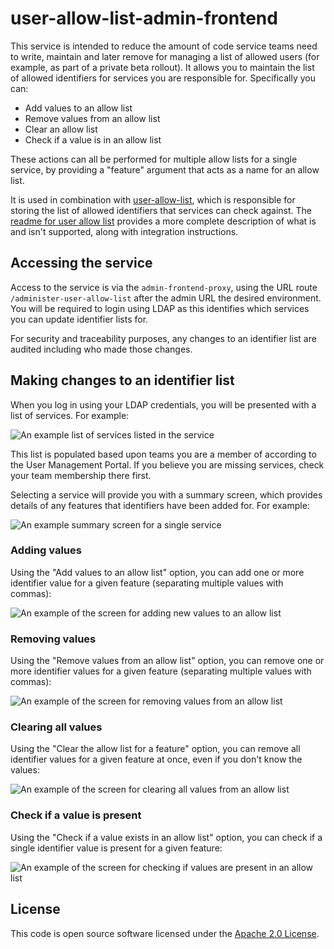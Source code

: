 
# user-allow-list-admin-frontend

This service is intended to reduce the amount of code service teams need to write, maintain and later remove for managing a list of allowed users (for example, as part of a private beta rollout). It allows you to maintain the list of allowed identifiers for services you are responsible for. Specifically you can:

- Add values to an allow list
- Remove values from an allow list
- Clear an allow list
- Check if a value is in an allow list

These actions can all be performed for multiple allow lists for a single service, by providing a "feature" argument that acts as a name for an allow list.

It is used in combination with [user-allow-list](https://github.com/hmrc/user-allow-list), which is responsible for storing the list of allowed identifiers that services can check against. The [readme for user allow list](https://github.com/hmrc/user-allow-list/blob/main/README.md) provides a more complete description of what is and isn't supported, along with integration instructions.


## Accessing the service

Access to the service is via the `admin-frontend-proxy`, using the URL route `/administer-user-allow-list` after the admin URL the desired environment. You will be required to login using LDAP as this identifies which services you can update identifier lists for.

For security and traceability purposes, any changes to an identifier list are audited including who made those changes.


## Making changes to an identifier list

When you log in using your LDAP credentials, you will be presented with a list of services. For example:

![An example list of services listed in the service](https://user-images.githubusercontent.com/687363/231569065-afd14fbf-90ae-44a2-910e-7a9a82f200d7.png)

This list is populated based upon teams you are a member of according to the User Management Portal. If you believe you are missing services, check your team membership there first.

Selecting a service will provide you with a summary screen, which provides details of any features that identifiers have been added for. For example:

![An example summary screen for a single service](https://user-images.githubusercontent.com/687363/231570079-aade30e1-6b3e-4b17-a667-d50b8ad9ca6d.png)


### Adding values

Using the "Add values to an allow list" option, you can add one or more identifier value for a given feature (separating multiple values with commas):

![An example of the screen for adding new values to an allow list](https://user-images.githubusercontent.com/687363/231570839-0dc194ca-80e4-4100-8b12-c4f806fad39a.png)


### Removing values

Using the "Remove values from an allow list" option, you can remove one or more identifier values for a given feature (separating multiple values with commas):

![An example of the screen for removing values from an allow list](https://user-images.githubusercontent.com/687363/231571410-f5c6e9ee-c1df-40e6-a960-eb533c7b90df.png)


### Clearing all values

Using the "Clear the allow list for a feature" option, you can remove all identifier values for a given feature at once, even if you don't know the values:

![An example of the screen for clearing all values from an allow list](https://user-images.githubusercontent.com/687363/231571745-f6bdaba5-7f24-4b1c-8dea-94c7484b5ad8.png)


### Check if a value is present

Using the "Check if a value exists in an allow list" option, you can check if a single identifier value is present for a given feature:

![An example of the screen for checking if values are present in an allow list](https://user-images.githubusercontent.com/687363/231572058-ce90e202-e68d-41c2-9abb-373b839cf3be.png)


## License

This code is open source software licensed under the [Apache 2.0 License]("http://www.apache.org/licenses/LICENSE-2.0.html").
